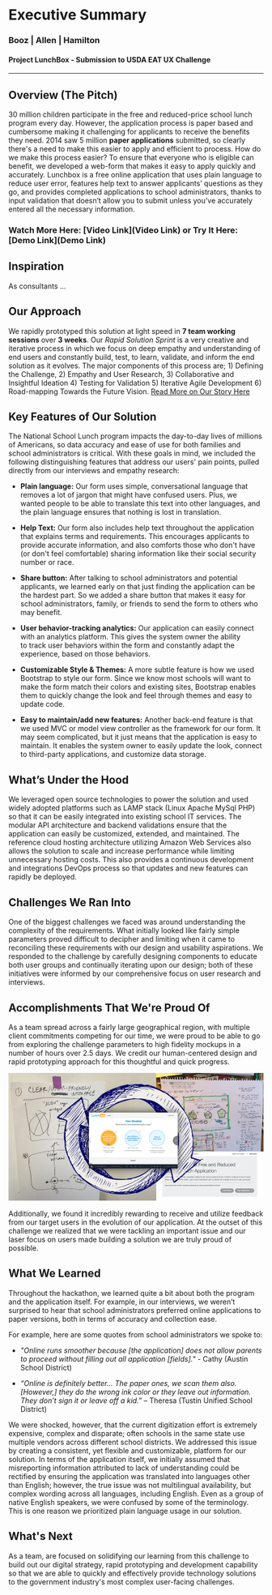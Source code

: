 # Executive Summary
### Booz | Allen | Hamilton
#### Project LunchBox - Submission to USDA EAT UX Challenge
------------------------------------------------------

## Overview (The Pitch)
30 million children participate in the free and reduced-price school lunch program every day. However, the application process is paper based and cumbersome making it challenging for applicants to receive the benefits they need. 2014 saw 5 million __paper applications__ submitted, so clearly there's a need to make this easier to apply and efficient to process. How do we make this process easier? To ensure that everyone who is eligible can benefit, we developed a web-form that makes it easy to apply quickly and accurately. Lunchbox is a free online application that uses plain language to reduce user error, features help text to answer applicants’ questions as they go, and provides completed applications to school administrators, thanks to input validation that doesn’t allow you to submit unless you’ve accurately entered all the necessary information.

### Watch More Here: [Video Link](Video Link)   or  Try It Here: [Demo Link](Demo Link) 



## Inspiration
As consultants ...



## Our Approach
We rapidly prototyped this solution at light speed in __7 team working sessions__ over __3 weeks__.  Our _Rapid Solution Sprint_ is a very creative and iterative process in which we focus on deep empathy and understanding of end users and constantly build, test, to learn, validate, and inform the end solution as it evolves.  The major components of this process are; 1) Defining the Challenge,  2) Empathy and User Research, 3) Collaborative and Insightful Ideation 4) Testing for Validation  5) Iterative Agile Development  6) Road-mapping Towards the Future Vision.
[Read More on Our Story Here](our-story.md)



## Key Features of Our Solution
The National School Lunch program impacts the day-to-day lives of millions of Americans, so data accuracy and ease of use for both families and school administrators is critical. With these goals in mind, we included the following distinguishing features that address our users' pain points, pulled directly from our interviews and empathy research:

* __Plain language:__ Our form uses simple, conversational language that removes a lot of jargon that might have confused users. Plus, we wanted people to be able to translate this text into other languages, and the plain language ensures that nothing is lost in translation. 

* __Help Text:__ Our form also includes help text throughout the application that explains terms and requirements. This encourages applicants to provide accurate information, and also comforts those who don't have (or don't feel comfortable) sharing information like their social security number or race. 

* __Share button:__ After talking to school administrators and potential applicants, we learned early on that just finding the application can be the hardest part. So we added a share button that makes it easy for school administrators, family, or friends to send the form to others who may benefit.  

* __User behavior-tracking analytics:__ Our application can easily connect with an analytics platform. This gives the system owner the ability to track user behaviors within the form and constantly adapt the experience, based on those behaviors. 

* __Customizable Style & Themes:__ A more subtle feature is how we used Bootstrap to style our form. Since we know most schools will want to make the form match their colors and existing sites, Bootstrap enables them to quickly change the look and feel through themes and easy to update code.   

* __Easy to maintain/add new features:__ Another back-end feature is that we used MVC or model view controller as the framework for our form. It may seem complicated, but it just means that the application is easy to maintain. It enables the system owner to easily update the look, connect to third-party applications, and customize data storage. 



## What’s Under the Hood
We leveraged open source technologies to power the solution and used widely adopted platforms such as LAMP stack (Linux Apache MySql PHP) so that it can be easily integrated into existing school IT services.  The modular API architecture and backend validations ensure that the application can easily be customized, extended, and maintained.  The reference cloud hosting architecture utilizing Amazon Web Services also allows the solution to scale and increase performance while limiting unnecessary hosting costs.  This also provides a continuous development and integrations DevOps process so that updates and new features can rapidly be deployed.



## Challenges We Ran Into
One of the biggest challenges we faced was around understanding the complexity of the requirements. What initially looked like fairly simple parameters proved difficult to decipher and limiting when it came to reconciling these requirements with our design and usability aspirations. We responded to the challenge by carefully designing components to educate both user groups and continually iterating upon our design; both of these initiatives were informed by our comprehensive focus on user research and interviews.




## Accomplishments That We're Proud Of
As a team spread across a fairly large geographical region, with multiple client commitments competing for our time, we were proud to be able to go from exploring the challenge parameters to high fidelity mockups in a number of hours over 2.5 days. We credit our human-centered design and rapid prototyping approach for this thoughtful and quick progress.

![Learn Ideate Make Check](images/ExecSummary-Iteration.png)

Additionally, we found it incredibly rewarding to receive and utilize feedback from our target users in the evolution of our application. At the outset of this challenge we realized that we were tackling an important issue and our laser focus on users made building a solution we are truly proud of possible.



## What We Learned
Throughout the hackathon, we learned quite a bit about both the program and the application itself. For example, in our interviews, we weren’t surprised to hear that school administrators preferred online applications to paper versions, both in terms of accuracy and collection ease.

For example, here are some quotes from school administrators we spoke to:

* _"Online runs smoother because [the application] does not allow parents to proceed without filling out all application [fields]."_ - Cathy (Austin School District)

* _“Online is definitely better... The paper ones, we scan them also. [However,] they do the wrong ink color or they leave out information. They don’t sign it or leave off a kid.”_ – Theresa (Tustin Unified School District)

We were shocked, however, that the current digitization effort is extremely expensive, complex and disparate; often schools in the same state use multiple vendors across different school districts. We addressed this issue by creating a consistent, yet flexible and customizable, platform for our solution. In terms of the application itself, we initially assumed that misreporting information attributed to lack of understanding could be rectified by ensuring the application was translated into languages other than English; however, the true issue was not multilingual availability, but complex wording across all languages, including English. Even as a group of native English speakers, we were confused by some of the terminology. This is one reason we prioritized plain language usage in our solution.




## What's Next
As a team, are focused on solidifying our learning from this challenge to build out our digital strategy, rapid prototyping and development capability so that we are able to quickly and effectively provide technology solutions to the government industry's most complex user-facing challenges.



